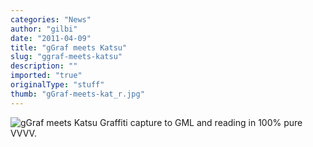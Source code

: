 ```yaml
---
categories: "News"
author: "gilbi"
date: "2011-04-09"
title: "gGraf meets Katsu"
slug: "ggraf-meets-katsu"
description: ""
imported: "true"
originalType: "stuff"
thumb: "gGraf-meets-kat_r.jpg"
---
```



![gGraf meets Katsu](gGraf-meets-kat_r.jpg) 
Graffiti capture to GML and reading in 100% pure VVVV.
